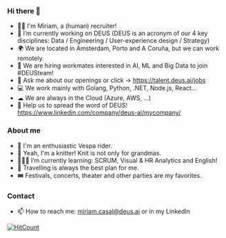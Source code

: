 ### Hi there 👋

- 👩‍💻 I'm Míriam, a (human) recruiter!
- 🔭 I’m currently working on DEUS (DEUS is an acronym of our 4 key disciplines: Data / Engineering / User-experience design / Strategy)
- 🌍 We are located in Amsterdam, Porto and A Coruña, but we can work remotely.
- 🧲 We are hiring workmates interested in AI, ML and Big Data to join #DEUSteam!
- 💬 Ask me about our openings or click -> https://talent.deus.ai/jobs
- 💻 We work mainly with Golang, Python, .NET, Node.js, React...
- ☁  We are always in the Cloud (Azure, AWS, ...)
- 📢 Help us to spread the word of DEUS! https://www.linkedin.com/company/deus-ai/mycompany/


### About me

- 🛵 I'm an enthusiastic Vespa rider.
- 🧶 Yeah, I'm a knitter! Knit is not only for grandmas.
- 👩🏽‍🎓 I’m currently learning: SCRUM, Visual & HR Analytics and English! 
- 🧳 Travelling is always the best plan for me.
- 🎟️ Festivals, concerts, theater and other parties are my favorites.


### Contact

- 📫 How to reach me: miriam.casal@deus.ai or in my LinkedIn



[![HitCount](http://hits.dwyl.com/CasalMiriam/READMEMD.svg?style=flat-square)](http://hits.dwyl.com/CasalMiriam/READMEMD)
